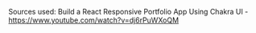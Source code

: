 Sources used:
Build a React Responsive Portfolio App Using Chakra UI - https://www.youtube.com/watch?v=dj6rPuWXoQM
